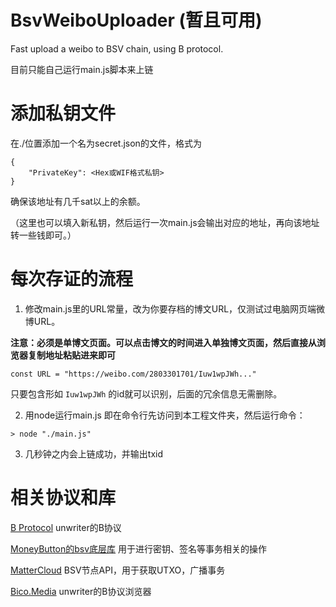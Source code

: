 # BsvWeiboUploader (暂且可用)
 Fast upload a weibo to BSV chain, using B protocol.

目前只能自己运行main.js脚本来上链

# 添加私钥文件
在./位置添加一个名为secret.json的文件，格式为
```
{
    "PrivateKey": <Hex或WIF格式私钥>
}
```

确保该地址有几千sat以上的余额。

（这里也可以填入新私钥，然后运行一次main.js会输出对应的地址，再向该地址转一些钱即可。）

# 每次存证的流程

1. 修改main.js里的URL常量，改为你要存档的博文URL，仅测试过电脑网页端微博URL。

**注意：必须是单博文页面。可以点击博文的时间进入单独博文页面，然后直接从浏览器复制地址粘贴进来即可**

```
const URL = "https://weibo.com/2803301701/Iuw1wpJWh..."
```

只要包含形如 `Iuw1wpJWh` 的id就可以识别，后面的冗余信息无需删除。

2. 用node运行main.js
即在命令行先访问到本工程文件夹，然后运行命令：
```
> node "./main.js"
```

3. 几秒钟之内会上链成功，并输出txid


# 相关协议和库

[B Protocol](https://github.com/unwriter/B) unwriter的B协议

[MoneyButton的bsv底层库](https://docs.moneybutton.com) 用于进行密钥、签名等事务相关的操作

[MatterCloud](https://www.mattercloud.net) BSV节点API，用于获取UTXO，广播事务

[Bico.Media](https://bico.media) unwriter的B协议浏览器